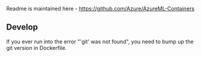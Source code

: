 Readme is maintained here - https://github.com/Azure/AzureML-Containers

## Develop

If you ever run into the error "'git' was not found", you need to bump up the git version in Dockerfile. 